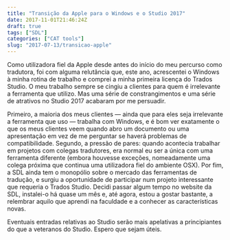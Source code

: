 ```yaml
---
title: "Transição da Apple para o Windows e o Studio 2017"
date: 2017-11-01T21:46:24Z
draft: true
tags: ["SDL"]
categories: ["CAT tools"]
slug: "2017-07-13/transicao-apple"
---
```


Como utilizadora fiel da Apple desde antes do início do meu percurso como tradutora, foi com alguma relutância que, este ano, acrescentei o Windows à minha rotina de trabalho e comprei a minha primeira licença do Trados Studio. O meu trabalho sempre se cingiu a clientes para quem é irrelevante a ferramenta que utilizo. Mas uma série de constrangimentos e uma série de atrativos no Studio 2017 acabaram por me persuadir.

Primeiro, a maioria dos meus clientes — ainda que para eles seja irrelevante a ferramenta que uso — trabalha com Windows, e é bom ver exatamente o que os meus clientes veem quando abro um documento ou uma apresentação em vez de me perguntar se haverá problemas de compatibilidade. Segundo, a pressão de pares: quando acontecia trabalhar em projetos com colegas tradutores, era normal eu ser a única com uma ferramenta diferente (embora houvesse exceções, nomeadamente uma colega próxima que continua uma utilizadora fiel do ambiente OSX). Por fim, a SDL ainda tem o monopólio sobre o mercado das ferramentas de tradução, e surgiu a oportunidade de participar num projeto interessante que requeria o Trados Studio. Decidi passar algum tempo no website da SDL, instalei-o há quase um mês e, até agora, estou a gostar bastante, a relembrar aquilo que aprendi na faculdade e a conhecer as características novas.

Eventuais entradas relativas ao Studio serão mais apelativas a principiantes do que a veteranos do Studio. Espero que sejam úteis.